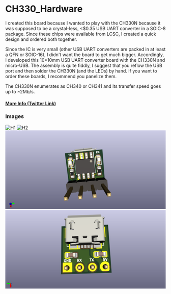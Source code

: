 # CH330_Hardware

I created this board because I wanted to play with the CH330N because it was supposed to be a crystal-less, <$0.35 USB UART converter in a SOIC-8 package. Since these chips were available from LCSC, I created a quick design and ordered both together.

Since the IC is very small (other USB UART converters are packed in at least a QFN or SOIC-16), I didn't want the board to get much bigger. Accordingly, I developed this 10*10mm USB UART converter board with the CH330N and micro-USB. The assembly is quite fiddly, I suggest that you reflow the USB port and then solder the CH330N (and the LEDs) by hand. If you want to order these boards, I recommend you panelize them.

The CH330N enumerates as CH340 or CH341 and its transfer speed goes up to ~2Mb/s.

#### [More Info (Twitter Link)](https://twitter.com/JanHenrikH/status/1057014341155872769)

### Images

![H1](https://pbs.twimg.com/media/DsmIqXtXoAIwU_J.jpg)
![H2](https://pbs.twimg.com/media/DsmIrubWwAIRDZC.jpg)
![Front](/images/front.png)
![Back](/images/back.png)
